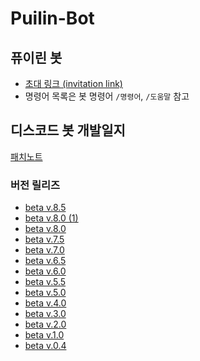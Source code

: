 # Puilin-Bot

## 퓨이린 봇
* [초대 링크 (invitation link)](https://discord.com/api/oauth2/authorize?client_id=692037061414355004&permissions=8&scope=bot)
* 명령어 목록은 봇 명령어 `/명령어`, `/도움말` 참고
## 디스코드 봇 개발일지
[패치노트](https://github.com/Puilin/My-own-code/blob/master/패치노트.md)
### 버전 릴리즈
* [beta v.8.5](https://github.com/Puilin/Puilin-Bot/blob/master/discord%20bot/beta%20v.8.5)
* [beta v.8.0 (1)](https://github.com/Puilin/Puilin-Bot/tree/master/discord%20bot/beta%20v.8.0%20(1))
* [beta v.8.0](https://github.com/Puilin/Puilin-Bot/blob/master/discord%20bot/beta%20v.8.0.py)
* [beta v.7.5](https://github.com/Puilin/Puilin-Bot/blob/master/discord%20bot/beta%20v.7.5.py)
* [beta v.7.0](https://github.com/Puilin/Puilin-Bot/blob/master/discord%20bot/beta%20v.7.0.py)
* [beta v.6.5](https://github.com/Puilin/Puilin-Bot/blob/master/discord%20bot/beta%20v.6.5.py)
* [beta v.6.0](https://github.com/Puilin/Puilin-Bot/blob/master/discord%20bot/beta%20v.6.0.py)
* [beta v.5.5](https://github.com/Puilin/Puilin-Bot/blob/master/discord%20bot/beta%20v.5.5.py)
* [beta v.5.0](https://github.com/Puilin/Puilin-Bot/blob/master/discord%20bot/beta%20v.5.0.py)
* [beta v.4.0](https://github.com/Puilin/Puilin-Bot/blob/master/discord%20bot/beta%20v.4.0.py)
* [beta v.3.0](https://github.com/Puilin/Puilin-Bot/blob/master/discord%20bot/beta%20v.3.0.py)
* [beta v.2.0](https://github.com/Puilin/Puilin-Bot/blob/master/discord%20bot/beta%20v.2.0.py)
* [beta v.1.0](https://github.com/Puilin/Puilin-Bot/blob/master/discord%20bot/beta%20v.1.0.py)
* [beta v.0.4](https://github.com/Puilin/Puilin-Bot/blob/master/discord%20bot/beta%20v.0.4.py)
